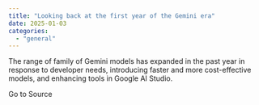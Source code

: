 ```yaml
---
title: "Looking back at the first year of the Gemini era"
date: 2025-01-03
categories: 
  - "general"
---
```


The range of family of Gemini models has expanded in the past year in response to developer needs, introducing faster and more cost-effective models, and enhancing tools in Google AI Studio.

Go to Source
